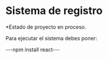 <h1>Sistema de registro</h1>

*Estado de proyecto en proceso.

Para ejecutar el sistema debes poner:

---npm install react---
